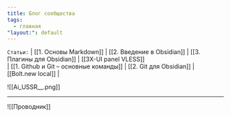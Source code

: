 ```yaml
---
title: Блог сообщества
tags:
  - главная
"layout:": default
---
```

`Статьи:` | [[1. Основы Markdown]] | [[2. Введение в Obsidian]] | [[3. Плагины для Obsidian]] | [[3X-UI panel VLESS]] <br>| [[1. Github и Git – основные команды]] | [[2. Git для Obsidian]] | [[Bolt.new local]] |

![[Ai_USSR__.png]]
___
![[Проводник]]